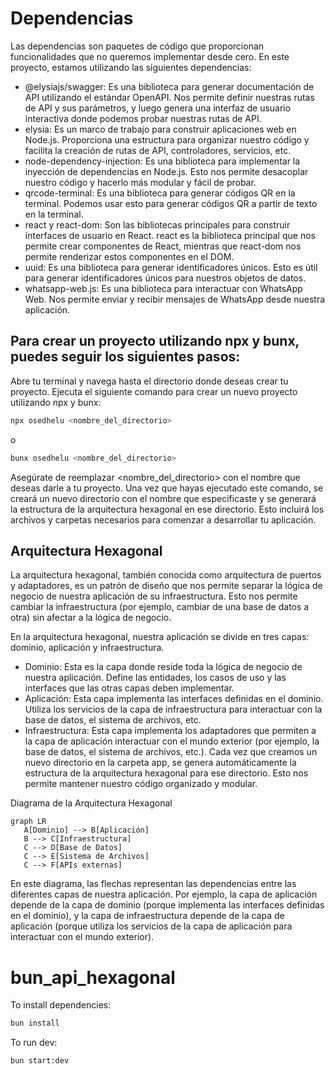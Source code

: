 # Dependencias

Las dependencias son paquetes de código que proporcionan funcionalidades que no queremos implementar desde cero. En este proyecto, estamos utilizando las siguientes dependencias:

- @elysiajs/swagger: Es una biblioteca para generar documentación de API utilizando el estándar OpenAPI. Nos permite definir nuestras rutas de API y sus parámetros, y luego genera una interfaz de usuario interactiva donde podemos probar nuestras rutas de API.
- elysia: Es un marco de trabajo para construir aplicaciones web en Node.js. Proporciona una estructura para organizar nuestro código y facilita la creación de rutas de API, controladores, servicios, etc.
- node-dependency-injection: Es una biblioteca para implementar la inyección de dependencias en Node.js. Esto nos permite desacoplar nuestro código y hacerlo más modular y fácil de probar.
- qrcode-terminal: Es una biblioteca para generar códigos QR en la terminal. Podemos usar esto para generar códigos QR a partir de texto en la terminal.
- react y react-dom: Son las bibliotecas principales para construir interfaces de usuario en React. react es la biblioteca principal que nos permite crear componentes de React, mientras que react-dom nos permite renderizar estos componentes en el DOM.
- uuid: Es una biblioteca para generar identificadores únicos. Esto es útil para generar identificadores únicos para nuestros objetos de datos.
- whatsapp-web.js: Es una biblioteca para interactuar con WhatsApp Web. Nos permite enviar y recibir mensajes de WhatsApp desde nuestra aplicación.

## Para crear un proyecto utilizando npx y bunx, puedes seguir los siguientes pasos:

Abre tu terminal y navega hasta el directorio donde deseas crear tu proyecto.
Ejecuta el siguiente comando para crear un nuevo proyecto utilizando npx y bunx:

```bash
npx osedhelu <nombre_del_directorio>
```

o

```bash
bunx osedhelu <nombre_del_directorio>
```

Asegúrate de reemplazar <nombre_del_directorio> con el nombre que deseas darle a tu proyecto.
Una vez que hayas ejecutado este comando, se creará un nuevo directorio con el nombre que especificaste y se generará la estructura de la arquitectura hexagonal en ese directorio. Esto incluirá los archivos y carpetas necesarios para comenzar a desarrollar tu aplicación.

## Arquitectura Hexagonal

La arquitectura hexagonal, también conocida como arquitectura de puertos y adaptadores, es un patrón de diseño que nos permite separar la lógica de negocio de nuestra aplicación de su infraestructura. Esto nos permite cambiar la infraestructura (por ejemplo, cambiar de una base de datos a otra) sin afectar a la lógica de negocio.

En la arquitectura hexagonal, nuestra aplicación se divide en tres capas: dominio, aplicación y infraestructura.

- Dominio: Esta es la capa donde reside toda la lógica de negocio de nuestra aplicación. Define las entidades, los casos de uso y las interfaces que las otras capas deben implementar.
- Aplicación: Esta capa implementa las interfaces definidas en el dominio. Utiliza los servicios de la capa de infraestructura para interactuar con la base de datos, el sistema de archivos, etc.
- Infraestructura: Esta capa implementa los adaptadores que permiten a la capa de aplicación interactuar con el mundo exterior (por ejemplo, la base de datos, el sistema de archivos, etc.).
Cada vez que creamos un nuevo directorio en la carpeta app, se genera automáticamente la estructura de la arquitectura hexagonal para ese directorio. Esto nos permite mantener nuestro código organizado y modular.

Diagrama de la Arquitectura Hexagonal

```mermaid
graph LR
   A[Dominio] --> B[Aplicación]
   B --> C[Infraestructura]
   C --> D[Base de Datos]
   C --> E[Sistema de Archivos]
   C --> F[APIs externas]
```

En este diagrama, las flechas representan las dependencias entre las diferentes capas de nuestra aplicación. Por ejemplo, la capa de aplicación depende de la capa de dominio (porque implementa las interfaces definidas en el dominio), y la capa de infraestructura depende de la capa de aplicación (porque utiliza los servicios de la capa de aplicación para interactuar con el mundo exterior).

# bun_api_hexagonal

To install dependencies:

```bash
bun install
```

To run dev:

```bash
bun start:dev
```
